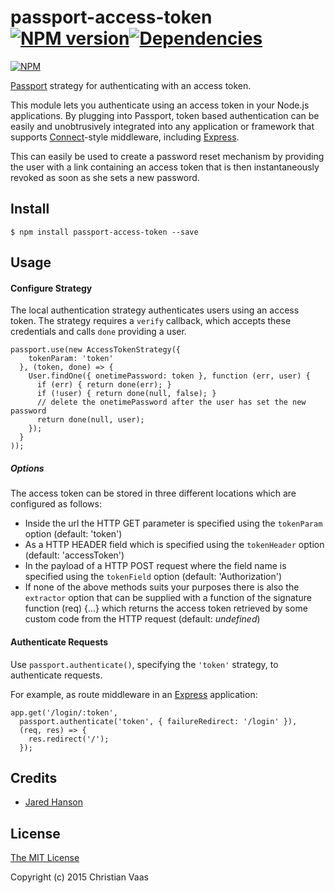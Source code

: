 # passport-access-token [![NPM version](https://badge.fury.io/js/passport-access-token.png)](http://badge.fury.io/js/passport-access-token)[![Dependencies](https://img.shields.io/david/auspexeu/passport-access-token.svg?style=flat-square)](https://david-dm.org/auspexeu/passport-access-token)

[![NPM](https://nodei.co/npm/passport-access-token.png?downloads=true&stars=true)](https://nodei.co/npm/passport-access-token/)

[Passport](http://passportjs.org/) strategy for authenticating with an access token.

This module lets you authenticate using an access token in your Node.js applications. By plugging into Passport, token based authentication can be easily and unobtrusively integrated into any application or framework that supports
[Connect](http://www.senchalabs.org/connect/)-style middleware, including
[Express](http://expressjs.com/).

This can easily be used to create a password reset mechanism by providing the user with a link containing an access token that is then instantaneously revoked as soon as she sets a new password.

## Install

    $ npm install passport-access-token --save

## Usage

#### Configure Strategy

The local authentication strategy authenticates users using an access token. The strategy requires a `verify` callback, which accepts these
credentials and calls `done` providing a user.

    passport.use(new AccessTokenStrategy({
        tokenParam: 'token'
      }, (token, done) => {
        User.findOne({ onetimePassword: token }, function (err, user) {
          if (err) { return done(err); }
          if (!user) { return done(null, false); }
          // delete the onetimePassword after the user has set the new password
          return done(null, user);
        });
      }
    ));

##### Options

The access token can be stored in three different locations which are configured as follows:

* Inside the url the HTTP GET parameter is specified using the `tokenParam` option (default: 'token')
* As a HTTP HEADER field which is specified using the `tokenHeader` option (default: 'accessToken')
* In the payload of a HTTP POST request where the field name is specified using the `tokenField` option (default: 'Authorization')
* If none of the above methods suits your purposes there is also the `extractor` option that can be supplied with a function of the signature 
function (req) {...} which returns the access token retrieved by some custom code from the HTTP request (default: *undefined*)

#### Authenticate Requests

Use `passport.authenticate()`, specifying the `'token'` strategy, to
authenticate requests.

For example, as route middleware in an [Express](http://expressjs.com/)
application:

    app.get('/login/:token', 
      passport.authenticate('token', { failureRedirect: '/login' }),
      (req, res) => {
        res.redirect('/');
      });

## Credits

  - [Jared Hanson](http://github.com/jaredhanson)

## License

[The MIT License](http://opensource.org/licenses/MIT)

Copyright (c) 2015 Christian Vaas
